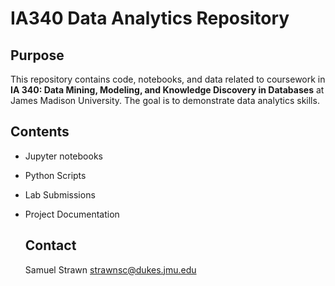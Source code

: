 # IA340 Data Analytics Repository

##  Purpose
This repository contains code, notebooks, and data related to coursework in **IA 340: Data Mining, Modeling, and Knowledge Discovery in Databases** at James Madison University. The goal is to demonstrate data analytics skills.

##   Contents
- Jupyter notebooks
- Python Scripts
- Lab Submissions
- Project Documentation

  ##    Contact
  Samuel Strawn
  strawnsc@dukes.jmu.edu 
